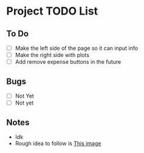# Project TODO List

## To Do

- [ ] Make the left side of the page so it can input info
- [ ] Make the right side with plots
- [ ] Add remove expense buttons in the future

## Bugs

- [ ] Not Yet
- [ ] Not yet

## Notes

- Idk
- Rough idea to follow is  [This image](https://imgur.com/a/YxHDsXS)
